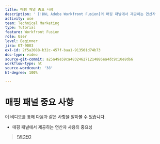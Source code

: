 ```yaml
---
title: 매핑 패널 중요 사항
description: ' [!DNL Adobe Workfront Fusion]의 매핑 패널에서 제공하는 연산자 사용의 중요성에 대해 알아봅니다.'
activity: use
team: Technical Marketing
type: Tutorial
feature: Workfront Fusion
role: User
level: Beginner
jira: KT-9003
exl-id: 2f5a2088-b32c-457f-baa1-913501d74b73
doc-type: video
source-git-commit: a25a49e59ca483246271214886ea4dc9c10e8d66
workflow-type: ht
source-wordcount: '38'
ht-degree: 100%

---
```


# 매핑 패널 중요 사항

이 비디오를 통해 다음과 같은 사항을 알아볼 수 있습니다.

* 매핑 패널에서 제공하는 연산자 사용의 중요성

>[!VIDEO](https://video.tv.adobe.com/v/335263/?quality=12&learn=on)
